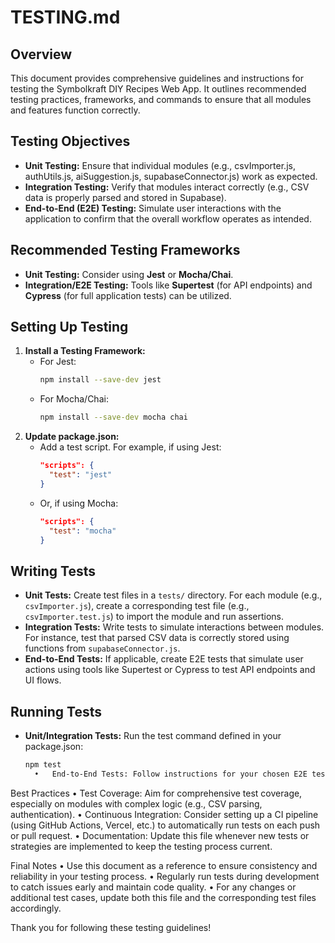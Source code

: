 # TESTING.md

## Overview
This document provides comprehensive guidelines and instructions for testing the Symbolkraft DIY Recipes Web App. It outlines recommended testing practices, frameworks, and commands to ensure that all modules and features function correctly.

## Testing Objectives
- **Unit Testing:** Ensure that individual modules (e.g., csvImporter.js, authUtils.js, aiSuggestion.js, supabaseConnector.js) work as expected.
- **Integration Testing:** Verify that modules interact correctly (e.g., CSV data is properly parsed and stored in Supabase).
- **End-to-End (E2E) Testing:** Simulate user interactions with the application to confirm that the overall workflow operates as intended.

## Recommended Testing Frameworks
- **Unit Testing:** Consider using **Jest** or **Mocha/Chai**.
- **Integration/E2E Testing:** Tools like **Supertest** (for API endpoints) and **Cypress** (for full application tests) can be utilized.

## Setting Up Testing
1. **Install a Testing Framework:**
   - For Jest:
     ```bash
     npm install --save-dev jest
     ```
   - For Mocha/Chai:
     ```bash
     npm install --save-dev mocha chai
     ```
2. **Update package.json:**
   - Add a test script. For example, if using Jest:
     ```json
     "scripts": {
       "test": "jest"
     }
     ```
   - Or, if using Mocha:
     ```json
     "scripts": {
       "test": "mocha"
     }
     ```

## Writing Tests
- **Unit Tests:** Create test files in a `tests/` directory. For each module (e.g., `csvImporter.js`), create a corresponding test file (e.g., `csvImporter.test.js`) to import the module and run assertions.
- **Integration Tests:** Write tests to simulate interactions between modules. For instance, test that parsed CSV data is correctly stored using functions from `supabaseConnector.js`.
- **End-to-End Tests:** If applicable, create E2E tests that simulate user actions using tools like Supertest or Cypress to test API endpoints and UI flows.

## Running Tests
- **Unit/Integration Tests:** Run the test command defined in your package.json:
  ```bash
  npm test
  	•	End-to-End Tests: Follow instructions for your chosen E2E testing framework (e.g., run Cypress via npx cypress open).

Best Practices
	•	Test Coverage: Aim for comprehensive test coverage, especially on modules with complex logic (e.g., CSV parsing, authentication).
	•	Continuous Integration: Consider setting up a CI pipeline (using GitHub Actions, Vercel, etc.) to automatically run tests on each push or pull request.
	•	Documentation: Update this file whenever new tests or strategies are implemented to keep the testing process current.

Final Notes
	•	Use this document as a reference to ensure consistency and reliability in your testing process.
	•	Regularly run tests during development to catch issues early and maintain code quality.
	•	For any changes or additional test cases, update both this file and the corresponding test files accordingly.

Thank you for following these testing guidelines!
